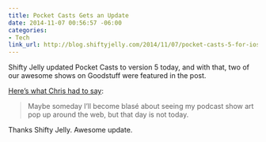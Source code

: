 ```yaml
---
title: Pocket Casts Gets an Update
date: 2014-11-07 00:56:57 -06:00
categories:
- Tech
link_url: http://blog.shiftyjelly.com/2014/11/07/pocket-casts-5-for-ios-bigger-than-the-biggest/
---
```


Shifty Jelly updated Pocket Casts to version 5 today, and with that, two of our awesome shows on Goodstuff were featured in the post.

[Here’s what Chris had to say](http://www.chrisenns.com/2014/11/my-favourite-ios-podcast-app-gets-an-update/):

> Maybe some­day I’ll become blasé about see­ing my pod­cast show art pop up around the web, but that day is not today.

Thanks Shifty Jelly. Awesome update.
